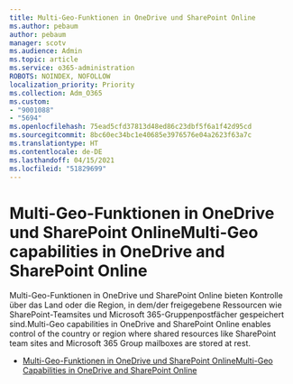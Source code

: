 ```yaml
---
title: Multi-Geo-Funktionen in OneDrive und SharePoint Online
ms.author: pebaum
author: pebaum
manager: scotv
ms.audience: Admin
ms.topic: article
ms.service: o365-administration
ROBOTS: NOINDEX, NOFOLLOW
localization_priority: Priority
ms.collection: Adm_O365
ms.custom:
- "9001088"
- "5694"
ms.openlocfilehash: 75ead5cfd37813d48ed86c23dbf5f6a1f42d95cd
ms.sourcegitcommit: 8bc60ec34bc1e40685e3976576e04a2623f63a7c
ms.translationtype: HT
ms.contentlocale: de-DE
ms.lasthandoff: 04/15/2021
ms.locfileid: "51829699"
---
```

# <a name="multi-geo-capabilities-in-onedrive-and-sharepoint-online"></a><span data-ttu-id="530e7-102">Multi-Geo-Funktionen in OneDrive und SharePoint Online</span><span class="sxs-lookup"><span data-stu-id="530e7-102">Multi-Geo capabilities in OneDrive and SharePoint Online</span></span>

<span data-ttu-id="530e7-103">Multi-Geo-Funktionen in OneDrive und SharePoint Online bieten Kontrolle über das Land oder die Region, in dem/der freigegebene Ressourcen wie SharePoint-Teamsites und Microsoft 365-Gruppenpostfächer gespeichert sind.</span><span class="sxs-lookup"><span data-stu-id="530e7-103">Multi-Geo capabilities in OneDrive and SharePoint Online enables control of the country or region where shared resources like SharePoint team sites and Microsoft 365 Group mailboxes are stored at rest.</span></span>
- [<span data-ttu-id="530e7-104">Multi-Geo-Funktionen in OneDrive und SharePoint Online</span><span class="sxs-lookup"><span data-stu-id="530e7-104">Multi-Geo Capabilities in OneDrive and SharePoint Online</span></span>](https://docs.microsoft.com/office365/enterprise/multi-geo-capabilities-in-onedrive-and-sharepoint-online-in-office-365)
